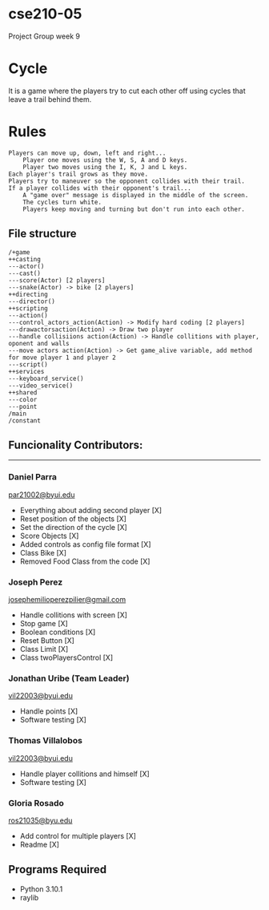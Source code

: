 # cse210-05
Project Group week 9

# Cycle 
It is a game where the players try to cut each other off using cycles that leave a trail behind them. 

# Rules
    Players can move up, down, left and right...
        Player one moves using the W, S, A and D keys.
        Player two moves using the I, K, J and L keys.
    Each player's trail grows as they move.
    Players try to maneuver so the opponent collides with their trail.
    If a player collides with their opponent's trail...
        A "game over" message is displayed in the middle of the screen.
        The cycles turn white.
        Players keep moving and turning but don't run into each other.

## File structure
```
/+game
++casting
---actor()
---cast()
---score(Actor) [2 players]
---snake(Actor) -> bike [2 players]
++directing
---director()
++scripting
---action()
---control_actors_action(Action) -> Modify hard coding [2 players]
---drawactorsaction(Action) -> Draw two player
---handle collisiions action(Action) -> Handle collitions with player, oponent and walls
---move actors action(Action) -> Get game_alive variable, add method for move player 1 and player 2
---script()
++services
---keyboard_service()
---video_service()
++shared
---color
---point
/main
/constant
```

## Funcionality Contributors:
---

### Daniel Parra
  par21002@byui.edu
- Everything about adding second player [X]
- Reset position of the objects [X]
- Set the direction of the cycle [X]
- Score Objects [X]
- Added controls as config file format [X]
- Class Bike [X]
- Removed Food Class from the code [X]

### Joseph Perez 
  josephemilioperezpilier@gmail.com
- Handle collitions with screen [X]
- Stop game [X]
- Boolean conditions [X]
- Reset Button [X]
- Class Limit [X]
- Class twoPlayersControl [X]

### Jonathan Uribe (Team Leader)
 vil22003@byui.edu
- Handle points [X]
- Software testing [X]

### Thomas Villalobos
vil22003@byui.edu
- Handle player collitions and himself [X]
- Software testing [X]

### Gloria Rosado
ros21035@byu.edu
- Add control for multiple players [X]
- Readme [X]

## Programs Required
* Python 3.10.1
* raylib
